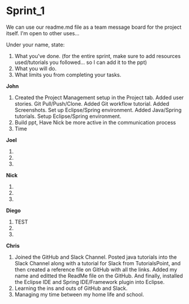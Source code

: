 # Sprint_1
We can use our readme.md file as a team message board for the project itself. I'm open to other uses...

Under your name, state:
<ol>
<li>What you've done. (for the entire sprint, make sure to add resources used/tutorials you followed... so I can add it to the ppt)
<li>What you will do.
<li>What limits you from completing your tasks.
</ol>

<b>John</b>
<ol>
<li>Created the Project Management setup in the Project tab. Added user stories. Git Pull/Push/Clone. Added Git workflow tutorial. Added Screenshots. Set up Eclipse/Spring environment. Added Java/Spring tutorials. Setup Eclipse/Spring environment.
<li>Build ppt, Have Nick be more active in the communication process
<li>Time
</ol>

<b>Joel</b>
<ol>
<li>
<li>
<li>
</ol>

<b>Nick</b>
<ol>
<li>
<li>
<li>
</ol>

<b>Diego</b>
<ol>
<li>TEST
<li>
<li>
</ol>

<b>Chris</b>
<ol>
<li>Joined the GitHub and Slack Channel. Posted java tutorials into the Slack Channel along with a tutorial for Slack from TutorialsPoint, and then created a reference file on GitHub with all the links. Added my name and editted the ReadMe file on the GitHub. And finally, installed the Eclipse IDE and Spring IDE/Framework plugin into Eclipse.
<li>Learning the ins and outs of GitHub and Slack.
<li>Managing my time between my home life and school.
</ol>
